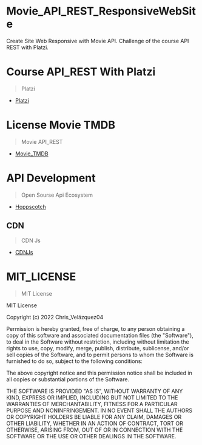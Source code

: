 # Movie_API_REST_ResponsiveWebSite

Create Site Web Responsive with Movie API.  Challenge of the course API REST with Platzi.

# Course API_REST With Platzi

> Platzi

- [Platzi](https://platzi.com/home)

# License Movie TMDB

> Movie API_REST

- [Movie_TMDB](https://www.themoviedb.org/)

# API Development

> Open Sourse Api Ecosystem

- [Hoppscotch](https://hoppscotch.io/es/)

## CDN

> CDN Js

- [CDNJs](https://cdnjs.com/)

# MIT_LICENSE

> MIT License

MIT License

Copyright (c) 2022 Chris_Velázquez04

Permission is hereby granted, free of charge, to any person obtaining a copy
of this software and associated documentation files (the "Software"), to deal
in the Software without restriction, including without limitation the rights
to use, copy, modify, merge, publish, distribute, sublicense, and/or sell
copies of the Software, and to permit persons to whom the Software is
furnished to do so, subject to the following conditions:

The above copyright notice and this permission notice shall be included in all
copies or substantial portions of the Software.

THE SOFTWARE IS PROVIDED "AS IS", WITHOUT WARRANTY OF ANY KIND, EXPRESS OR
IMPLIED, INCLUDING BUT NOT LIMITED TO THE WARRANTIES OF MERCHANTABILITY,
FITNESS FOR A PARTICULAR PURPOSE AND NONINFRINGEMENT. IN NO EVENT SHALL THE
AUTHORS OR COPYRIGHT HOLDERS BE LIABLE FOR ANY CLAIM, DAMAGES OR OTHER
LIABILITY, WHETHER IN AN ACTION OF CONTRACT, TORT OR OTHERWISE, ARISING FROM,
OUT OF OR IN CONNECTION WITH THE SOFTWARE OR THE USE OR OTHER DEALINGS IN THE
SOFTWARE.
